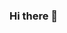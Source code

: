 ### Hi there 👋

<!--
**volgaplastic/volgaplastic** is a ✨ _special_ ✨ repository because its `README.md` (this file) appears on your GitHub profile.

Here are some ideas to get you started:
Xưởng sản xuất bao bì đóng gói từ năm 2006

Volga VN có bề dày hoạt động từ năm 2006 chuyên về sản xuất bao bì túi nilon PE, HD và hạt nhựa. Về sau, công ty mở rộng sản xuất thêm nhiều lĩnh vực mới như màng ghép, khẩu trang y tế, nâng tổng vốn đầu tư lên 32.168.000.000VNĐ. Đến năm 2019, công ty mở rộng thêm lĩnh vực sản xuất ép nhựa với các sản phẩm ép là chậu hoa nhựa cao cấp, phụ tùng xe hai bánh, phụ kiện ghế văn phòng, vĩ gạch nhựa lót sân vườn, nhựa gia dụng. Hiện phân xưởng mở rộng thêm thiết kế chế tạo khuôn mẫu phục vụ cho ngành ép đùn nhựa. Với 3 nhà máy lớn có tổng diện tích 15,000 m2 hoạt động với công suất vận hành hơn 1,000 tấn/tháng là một trong những ưu điểm cốt lõi giúp Volga VN đáp ứng nhu cầu sản xuất bao bì quy mô lớn.

Volga VN chuyên sản xuất bao bì đóng gói màng ghép như: 
- Bao bì thực phẩm
- Bao bì thực phẩm đông lạnh
- Bao bì thức uống giải khát
- Bao bì sản phẩm nông nghiệp
- Bao bì nông sản
- Bao bì hoá mỹ phẩm
- Bao bì bánh kẹo
- Bao bì thuốc tây - thuốc đông
- Bao bì thức ăn thú cưng
...
Và còn nhiều loại bao bì đóng gói khác.

Volga VN sẵn sàng hỗ trợ khách hàng trong việc vận chuyển sản phẩm bao bì. Chúng tôi có đội ngũ chuyên nghiệp và đối tác vận chuyển tin cậy để đảm bảo sản phẩm được giao hàng an toàn và đúng hẹn trên toàn quốc.

Volga VN không ngừng nỗ lực nâng cao chất lượng sản phẩm và dịch vụ của mình. Chúng tôi tuân thủ các tiêu chuẩn và quy trình quản lý chất lượng nghiêm ngặt để đảm bảo sự đáng tin cậy và sự hài lòng của khách hàng.

Hãy liên hệ với Volga VN chúng tôi để được tư vấn bao bì phù hợp!

Volgapalstic

Công Ty Cổ Phần Volga VN sản xuất bao bì nhựa, túi nilon, sản phẩm ép nhựa, nội ngoại thất nhựa
0931110168
https://volgaplastic.com/
volgavn@volga.vn
E8-1, Đường D7, Khu Công Nghiệp Lê Minh Xuân 3, Xã Lê Minh Xuân, Huyện Bình Chánh, Thành phố Hồ Chí Minh, Việt Nam.
https://goo.gl/maps/nMG3BxvKmwJZ735E9
https://bit.ly/m/volgaplastic
https://photos.app.goo.gl/V4ZMcWenhUzb1YCq9
https://drive.google.com/drive/folders/1-hmXK0KqJxmZRXHO4s5Z5KykBLcay3qb
https://goo.gl/maps/nMG3BxvKmwJZ735E9
https://500px.com/p/volgaplasticvn
https://about.me/volgaplasticvolgaplastic/
https://cara.app/volgaplastic
https://discord.com/volgaplastic/#0926
https://discord.gg/8BDJsXvfjV
https://flipboard.com/@volgaplastic
https://foursquare.com/user/1401602955
https://getpocket.com/@volgaplastic?src=navbar
https://github.com/volgaplastic
https://huggingface.co/volgaplastic
https://independent.academia.edu/volgaplastic
https://letterboxd.com/volgaplastic/
https://meta.stackexchange.com/users/1331030/volgaplastic
https://open.spotify.com/user/31hn7lmcydawvceptzy6fuwetptm
https://orcid.org/0009-0007-3724-7938
https://post.news/@/volgaplastic
https://scholar.google.com/citations?hl=vi&user=BhwidfoAAAAJ
https://sketchfab.com/volgaplasticvn
https://soundcloud.com/volgaplasticvn
https://stackoverflow.com/users/21248407/volgaplastic
https://substack.com/profile/151491441-volgaplastic
https://unsplash.com/fr/@volgaplastic
https://vimeo.com/volgapalstic
https://volgaplastic.itch.io/
https://itch.io/profile/volgaplastic
https://volgaplasticblog.wordpress.com/
https://volgaplasticvn.blogspot.com/
https://wellfound.com/u/volgaplasticvn
https://wellfound.com/company/volga-vn
https://www.behance.net/volgapalstic
https://www.blogger.com/profile/18107810420104769206
https://www.buymeacoffee.com/volgaplastic
https://www.facebook.com/people/Volgaplastic-Volgaplastic/pfbid02bSHh5YoWRcjxFZsgUQMgKi9LgWmxrZgSttWbnDBWmZ27FFUuZfxSJCvEWy9hTwEZl/
https://www.facebook.com/people/Volga-Plastic/100086394675048/
https://www.fiverr.com/volgaplastic
https://www.flickr.com/people/197735684@N02/
https://www.goodreads.com/user/show/162999693-volga-plastic
https://www.imdb.com/user/ur162593540/
https://www.indiegogo.com/individuals/32733381
https://www.kickstarter.com/profile/volgaplasticvn
https://www.last.fm/user/volgaplastic
https://www.linkedin.com/company/volga-vn/
https://www.patreon.com/volgaplastic/creators
https://www.pinterest.com/volgaplasticvietnam/
https://www.producthunt.com/@volgaplasticvn
https://www.quora.com/profile/Volgaplastic
https://www.reddit.com/user/Mental-Surround-5760
https://www.reddit.com/r/volgaplastic/
https://www.strava.com/athletes/119297362
https://www.tiktok.com/@volgaplastic
https://www.tumblr.com/blog/volgaplastic
https://www.tumblr.com/volgaplastic
https://www.twitch.tv/vgmkt3979/about
https://www.xing.com/profile/volga_plastic
https://www.yelp.com/user_details?fsid=LDzFYcPCrW0LwxowH3opzw&userid=vUoOw8WiOiRcFC77AysW6A
https://www.youtube.com/channel/UCtsBaCwq4CR2qS9rR-FRZ9A
https://www.youtube.com/@volgaplasticvn
https://www.youtube.com/@volgaplastic-baobinhua2108

